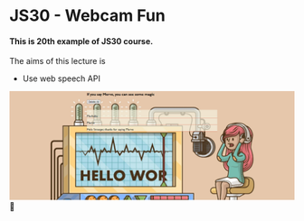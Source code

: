 # JS30 - Webcam Fun

#### This is 20th example of JS30 course.
The aims of this lecture is 

- Use web speech API

![](cute.png)
:speech_balloon: